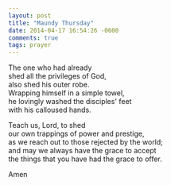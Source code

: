```yaml
---
layout: post
title: "Maundy Thursday"
date: 2014-04-17 16:54:26 -0600
comments: true
tags: prayer
---
```


The one who had already  
shed all the privileges of God,  
also shed his outer robe.  
Wrapping himself in a simple towel,  
he lovingly washed the disciples' feet  
with his calloused hands.  
  
Teach us, Lord, to shed  
our own trappings of power and prestige,  
as we reach out to those rejected by the world;  
and may we always have the grace to accept   
the things that you have had the grace to offer.  
  
Amen  

